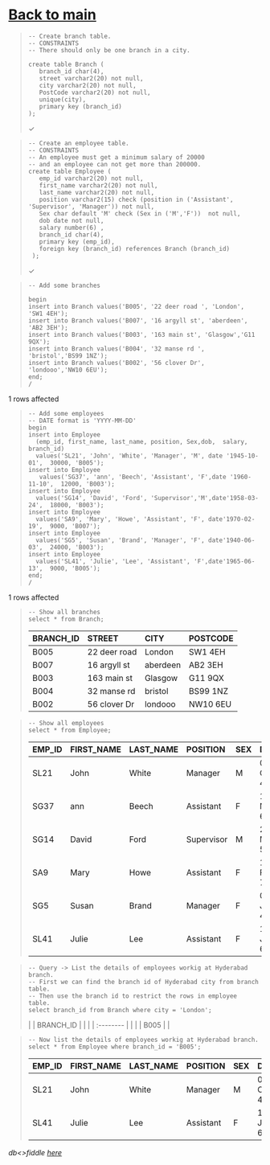 # [Back to main](https://github.com/glaghari/database-assignement-2019)
<!-- -->
>     -- Create branch table.
>     -- CONSTRAINTS
>     -- There should only be one branch in a city.
>     
>     create table Branch (
>        branch_id char(4),
>        street varchar2(20) not null,
>        city varchar2(20) not null,
>        PostCode varchar2(20) not null,
>        unique(city),
>        primary key (branch_id)
>     );
> 
> ✓

<!-- -->
>     -- Create an employee table.
>     -- CONSTRAINTS
>     -- An employee must get a minimum salary of 20000
>     -- and an employee can not get more than 200000.
>     create table Employee (
>        emp_id varchar2(20) not null,
>        first_name varchar2(20) not null,
>        last_name varchar2(20) not null,
>        position varchar2(15) check (position in ('Assistant', 'Supervisor', 'Manager')) not null,
>        Sex char default 'M' check (Sex in ('M','F'))  not null,
>        dob date not null,
>        salary number(6) ,
>        branch_id char(4),
>        primary key (emp_id),
>        foreign key (branch_id) references Branch (branch_id)
>      );
> 
> ✓

<!-- -->
>     -- Add some branches
>     
>     begin
>     insert into Branch values('B005', '22 deer road ', 'London', 'SW1 4EH');
>     insert into Branch values('B007', '16 argyll st', 'aberdeen', 'AB2 3EH');
>     insert into Branch values('B003', '163 main st', 'Glasgow','G11 9QX');
>     insert into Branch values('B004', '32 manse rd ', 'bristol','BS99 1NZ');
>     insert into Branch values('B002', '56 clover Dr', 'londooo','NW10 6EU');
>     end;
>     /
> 
1 rows affected

<!-- -->
>     -- Add some employees
>     -- DATE format is 'YYYY-MM-DD'
>     begin
>     insert into Employee
>       (emp_id, first_name, last_name, position, Sex,dob,  salary, branch_id)
>       values('SL21', 'John', 'White', 'Manager', 'M', date '1945-10-01',  30000, 'B005');
>     insert into Employee 
>        values('SG37', 'ann', 'Beech', 'Assistant', 'F',date '1960-11-10',  12000, 'B003');
>     insert into Employee
>       values('SG14', 'David', 'Ford', 'Supervisor','M',date'1958-03-24',  18000, 'B003');
>     insert into Employee
>       values('SA9', 'Mary', 'Howe', 'Assistant', 'F', date'1970-02-19',  9000, 'B007');
>     insert into Employee
>       values('SG5', 'Susan', 'Brand', 'Manager', 'F', date'1940-06-03',  24000, 'B003');
>     insert into Employee
>       values('SL41', 'Julie', 'Lee', 'Assistant', 'F',date'1965-06-13',  9000, 'B005');
>     end;
>     /
> 
1 rows affected

<!-- -->
>     -- Show all branches
>     select * from Branch;
> 
> | BRANCH_ID | STREET        | CITY     | POSTCODE |
> | :-------- | :------------ | :------- | :------- |
> | B005      | 22 deer road  | London   | SW1 4EH  |
> | B007      | 16 argyll st  | aberdeen | AB2 3EH  |
> | B003      | 163 main st   | Glasgow  | G11 9QX  |
> | B004      | 32 manse rd   | bristol  | BS99 1NZ |
> | B002      | 56 clover Dr  | londooo  | NW10 6EU |

<!-- -->
>     -- Show all employees
>     select * from Employee;
> 
> | EMP_ID | FIRST_NAME | LAST_NAME | POSITION   | SEX | DOB       | SALARY | BRANCH_ID |
> | :----- | :--------- | :-------- | :--------- | :-- | :-------- | -----: | :-------- |
> | SL21   | John       | White     | Manager    | M   | 01-OCT-45 |  30000 | B005      |
> | SG37   | ann        | Beech     | Assistant  | F   | 10-NOV-60 |  12000 | B003      |
> | SG14   | David      | Ford      | Supervisor | M   | 24-MAR-58 |  18000 | B003      |
> | SA9    | Mary       | Howe      | Assistant  | F   | 19-FEB-70 |   9000 | B007      |
> | SG5    | Susan      | Brand     | Manager    | F   | 03-JUN-40 |  24000 | B003      |
> | SL41   | Julie      | Lee       | Assistant  | F   | 13-JUN-65 |   9000 | B005      |

<!-- -->
>     -- Query -> List the details of employees workig at Hyderabad branch.
>     -- First we can find the branch id of Hyderabad city from branch table.
>     -- Then use the branch id to restrict the rows in employee table.
>     select branch_id from Branch where city = 'London';
> 
> | | BRANCH_ID | |
> | | :-------- | |
> | | B005      | |

<!-- -->
>     -- Now list the details of employees workig at Hyderabad branch.
>     select * from Employee where branch_id = 'B005';
> 
> | EMP_ID | FIRST_NAME | LAST_NAME | POSITION  | SEX | DOB       | SALARY | BRANCH_ID |
> | :----- | :--------- | :-------- | :-------- | :-- | :-------- | -----: | :-------- |
> | SL21   | John       | White     | Manager   | M   | 01-OCT-45 |  30000 | B005      |
> | SL41   | Julie      | Lee       | Assistant | F   | 13-JUN-65 |   9000 | B005      |

*db<>fiddle [here](https://dbfiddle.uk/?rdbms=oracle_11.2&fiddle=0e21633880b6a8f60a3dcba6cad41e16)*

